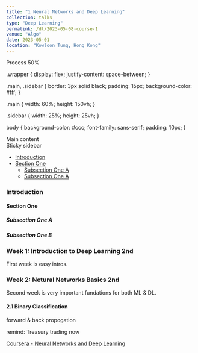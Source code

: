 ```yaml
---
title: "1 Neural Networks and Deep Learning"
collection: talks
type: "Deep Learning"
permalink: /dl/2023-05-08-course-1
venue: "Algo"
date: 2023-05-01
location: "Kowloon Tung, Hong Kong"
---
```

Process 50%

.wrapper {
  display: flex;
  justify-content: space-between;
}

.main,
.sidebar {
  border: 3px solid black;
  padding: 15px;
  background-color: #fff;
}

.main {
  width: 60%;
  height: 150vh;
}

.sidebar {
  width: 25%;
  height: 25vh;
}

body {
  background-color: #ccc;
  font-family: sans-serif;
  padding: 10px;
}

<div class="wrapper">
  <div class="main">
    Main content
  </div>
  <div class="sidebar">
    Sticky sidebar
  </div>
</div>

- [Introduction](#introduction)
- [Section One](#section-one)
  - [Subsection One A](#subsection-one-a)
  - [Subsection One A](#subsection-one-b)



### Introduction
#### Section One
##### Subsection One A
##### Subsection One B
### Week 1: Introduction to Deep Learning 2nd
First week is easy intros.

### Week 2: Netural Networks Basics 2nd
Second week is very important fundations for both ML & DL.
#### 2.1 Binary Classification

forward & back propogation 

remind: Treasury trading now

[Coursera - Neural Networks and Deep Learning](https://www.coursera.org/learn/neural-networks-deep-learning)
